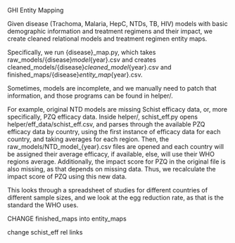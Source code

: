 GHI Entity Mapping

Given disease (Trachoma, Malaria, HepC, NTDs, TB, HIV) models with basic demographic information and treatment regimens and their impact, we create cleaned relational models and treatment regimen entity maps. 

Specifically, we run {disease}_map.py, which takes raw_models/{disease}_model_{year}.csv and creates cleaned_models/{disease}_cleaned_model_{year}.csv and finished_maps/{disease}_entity_map_{year}.csv. 

Sometimes, models are incomplete, and we manually need to patch that information, and those programs can be found in helper/. 

For example, original NTD models are missing Schist efficacy data, or, more specifically, PZQ efficacy data. Inside helper/, schist_eff.py opens helper/eff_data/schist_eff.csv, and parses through the available PZQ efficacy data by country, using the first instance of efficacy data for each country, and taking averages for each region. Then, the raw_models/NTD_model_{year}.csv files are opened and each country will be assigned their average efficacy, if available, else, will use their WHO regions average. Additionally, the impact score for PZQ in the original file is also missing, as that depends on missing data. Thus, we recalculate the impact score of PZQ using this new data.


This looks through a spreadsheet of studies for different countries of different sample sizes, and we look at the egg reduction rate, as that is the standard the WHO uses.

CHANGE finished_maps into entity_maps

change schist_eff rel links
